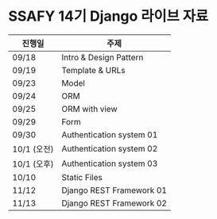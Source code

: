 # SSAFY 14기 Django 라이브 자료

| 진행일 | 주제            |
| ------ | --------------- |
| 09/18 | Intro & Design Pattern |
| 09/19 | Template & URLs |
| 09/23 | Model |
| 09/24 | ORM |
| 09/25 | ORM with view |
| 09/29 | Form |
| 09/30 | Authentication system 01 |
| 10/1 (오전) | Authentication system 02 |
| 10/1 (오후) | Authentication system 03 |
| 10/10 | Static Files |
| 11/12 | Django REST Framework 01 |
| 11/13 | Django REST Framework 02 |

